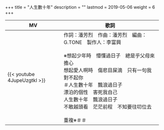 +++
title = "人生數十年"
description = ""
lastmod = 2019-05-06
weight = 6
+++

MV  | 歌詞  
--------------|-------
{{< youtube 4JupeUzgtkI >}}|作詞：潘芳烈　作曲：潘芳烈　編曲：G.TONE　製作人：李富興<br><br>※想起少年時　懵懂過日子　總是乎父母來擔心<br>想起愛人啊時　傷悲目屎滴　只有一句我對不起你<br>＃人生數十年　飄浪過日子<br>漂泊的個性　害死我自己<br>人生數十年　飄浪過日子<br>不敢越頭看　茫茫前程　不知要往叨位去<br><br>重複※＃＃